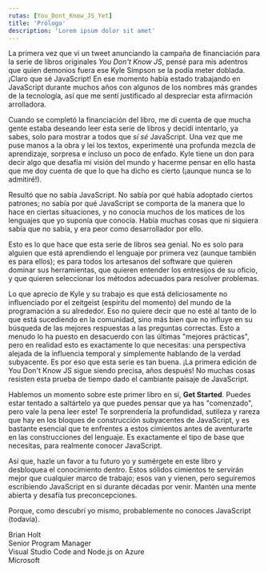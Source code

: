 ```yaml
---
rutas: [You_Dont_Know_JS_Yet]
title: 'Prólogo'
description: 'Lorem ipsum dolor sit amet'
---
```


La primera vez que vi un tweet anunciando la campaña de financiación para la serie de libros originales *You Don't Know JS*, pensé para mis adentros que quien demonios fuera ese Kyle Simpson se la podía meter doblada. ¡Claro que sé JavaScript! En ese momento había estado trabajando en JavaScript durante muchos años con algunos de los nombres más grandes de la tecnología, así que me sentí justificado al despreciar esta afirmación arrolladora.

Cuando se completó la financiación del libro, me di cuenta de que mucha gente estaba deseando leer esta serie de libros y decidí intentarlo, ya sabes, solo para mostrar a todos que *sí sé* JavaScript. Una vez que me puse manos a la obra y leí los textos, experimenté una profunda mezcla de aprendizaje, sorpresa e incluso un poco de enfado. Kyle tiene un don para decir algo que desafía mi visión del mundo y hacerme pensar en ello hasta que me doy cuenta de que lo que ha dicho es cierto (¡aunque nunca se lo admitiré!).

Resultó que no sabía JavaScript. No sabía por qué había adoptado ciertos patrones; no sabía por qué JavaScript se comporta de la manera que lo hace en ciertas situaciones, y no conocía muchos de los matices de los lenguajes que yo suponía que conocía. Había muchas cosas que ni siquiera sabía que no sabía, y era peor como desarrollador por ello.

Esto es lo que hace que esta serie de libros sea genial. No es solo para alguien que está aprendiendo el lenguaje por primera vez (aunque también es para ellos); es para todos los artesanos del software que quieren dominar sus herramientas, que quieren entender los entresijos de su oficio, y que quieren seleccionar los métodos adecuados para resolver problemas.

Lo que aprecio de Kyle y su trabajo es que está deliciosamente no influenciado por el zeitgeist (espíritu del momento) del mundo de la programación a su alrededor. Eso no quiere decir que no esté al tanto de lo que está sucediendo en la comunidad, sino más bien que no influye en su búsqueda de las mejores respuestas a las preguntas correctas. Esto a menudo lo ha puesto en desacuerdo con las últimas "mejores prácticas", pero en realidad esto es exactamente lo que necesitas: una perspectiva alejada de la influencia temporal y simplemente hablando de la verdad subyacente. Es por eso que esta serie es tan buena. ¡La primera edición de You Don't Know JS sigue siendo precisa, años después! No muchas cosas resisten esta prueba de tiempo dado el cambiante paisaje de JavaScript.

Hablemos un momento sobre este primer libro en sí, **Get Started**. Puedes estar tentado a saltártelo ya que puedes pensar que ya has "comenzado", pero vale la pena leer este! Te sorprendería la profundidad, sutileza y rareza que hay en los bloques de construcción subyacentes de JavaScript, y es bastante esencial que te enfrentes a estos cimientos antes de aventurarte en las construcciones del lenguaje. Es exactamente el tipo de base que necesitas, para realmente conocer JavaScript.

Así que, hazle un favor a tu futuro yo y sumérgete en este libro y desbloquea el conocimiento dentro. Estos sólidos cimientos te servirán mejor que cualquier marco de trabajo; esos van y vienen, pero seguiremos escribiendo JavaScript en sí durante décadas por venir. Mantén una mente abierta y desafía tus preconcepciones.

Porque, como descubrí yo mismo, probablemente no conoces JavaScript (todavía).

Brian Holt<br>
Senior Program Manager<br>
Visual Studio Code and Node.js on Azure<br>
Microsoft